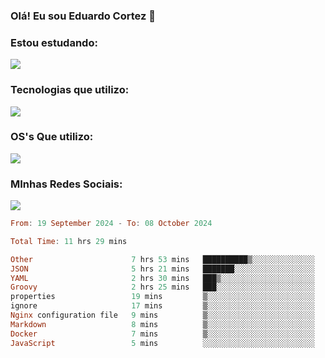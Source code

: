 ### Olá! Eu sou Eduardo Cortez 🤙


### Estou estudando: 

<p align="left">
  <a href="https://skillicons.dev">
    <img src="https://skillicons.dev/icons?i=kubernetes,terraform" />
  </a>
</p>

### Tecnologias que utilizo: 

<p align="left">
  <a href="https://skillicons.dev">
    <img src="https://skillicons.dev/icons?i=docker,mysql,postgres,git,aws,bash,jenkins,figma,grafana,nginx,notion,prometheus" />
  </a>
</p>

### OS's Que utilizo:

<p align="left">
  <a href="https://skillicons.dev">
    <img src="https://skillicons.dev/icons?i=linux,debian,ubuntu,apple,windows" />
  </a>
</p>

### MInhas Redes Sociais:

<p align="left">
  <a href="https://skillicons.dev">
    <img src="https://skillicons.dev/icons?i=linkedin,github" />
  </a>
</p>

<!--START_SECTION:waka-->

```haskell
From: 19 September 2024 - To: 08 October 2024

Total Time: 11 hrs 29 mins

Other                      7 hrs 53 mins   ██████████▒░░░░░░░░░░░░░░   40.68 %
JSON                       5 hrs 21 mins   ███████░░░░░░░░░░░░░░░░░░   27.64 %
YAML                       2 hrs 30 mins   ███▒░░░░░░░░░░░░░░░░░░░░░   12.95 %
Groovy                     2 hrs 25 mins   ███░░░░░░░░░░░░░░░░░░░░░░   12.49 %
properties                 19 mins         ▒░░░░░░░░░░░░░░░░░░░░░░░░   01.70 %
ignore                     17 mins         ▒░░░░░░░░░░░░░░░░░░░░░░░░   01.49 %
Nginx configuration file   9 mins          ▒░░░░░░░░░░░░░░░░░░░░░░░░   00.80 %
Markdown                   8 mins          ▒░░░░░░░░░░░░░░░░░░░░░░░░   00.74 %
Docker                     7 mins          ▒░░░░░░░░░░░░░░░░░░░░░░░░   00.68 %
JavaScript                 5 mins          ░░░░░░░░░░░░░░░░░░░░░░░░░   00.45 %
```

<!--END_SECTION:waka-->
